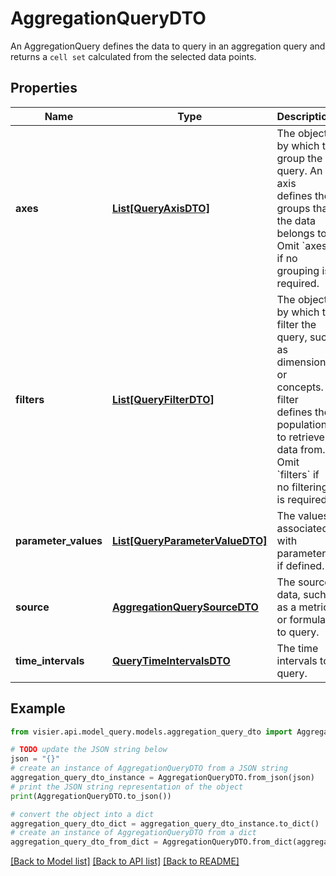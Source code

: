 # AggregationQueryDTO

An AggregationQuery defines the data to query in an aggregation query and returns a `cell set` calculated from  the selected data points.

## Properties

Name | Type | Description | Notes
------------ | ------------- | ------------- | -------------
**axes** | [**List[QueryAxisDTO]**](QueryAxisDTO.md) | The objects by which to group the query. An axis defines the groups that the data belongs to.  Omit &#x60;axes&#x60; if no grouping is required. | [optional] 
**filters** | [**List[QueryFilterDTO]**](QueryFilterDTO.md) | The objects by which to filter the query, such as dimensions or concepts.  A filter defines the population to retrieve data from. Omit &#x60;filters&#x60; if no filtering is required. | [optional] 
**parameter_values** | [**List[QueryParameterValueDTO]**](QueryParameterValueDTO.md) | The values associated with parameters, if defined. | [optional] 
**source** | [**AggregationQuerySourceDTO**](AggregationQuerySourceDTO.md) | The source data, such as a metric or formula, to query. | [optional] 
**time_intervals** | [**QueryTimeIntervalsDTO**](QueryTimeIntervalsDTO.md) | The time intervals to query. | [optional] 

## Example

```python
from visier.api.model_query.models.aggregation_query_dto import AggregationQueryDTO

# TODO update the JSON string below
json = "{}"
# create an instance of AggregationQueryDTO from a JSON string
aggregation_query_dto_instance = AggregationQueryDTO.from_json(json)
# print the JSON string representation of the object
print(AggregationQueryDTO.to_json())

# convert the object into a dict
aggregation_query_dto_dict = aggregation_query_dto_instance.to_dict()
# create an instance of AggregationQueryDTO from a dict
aggregation_query_dto_from_dict = AggregationQueryDTO.from_dict(aggregation_query_dto_dict)
```
[[Back to Model list]](../README.md#documentation-for-models) [[Back to API list]](../README.md#documentation-for-api-endpoints) [[Back to README]](../README.md)


